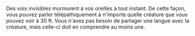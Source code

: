 Des voix invisibles murmurent à vos oreilles à tout instant. De cette façon, vous pouvez parler télépathiquement à n'importe quelle créature que vous pouvez voir à 30 ft. Vous n'avez pas besoin de partager une langue avec la créature, mais celle-ci doit en comprendre au moins une.
